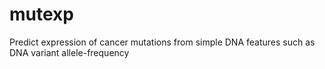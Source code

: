 # mutexp
Predict expression of cancer mutations from simple DNA features such as DNA variant allele-frequency
